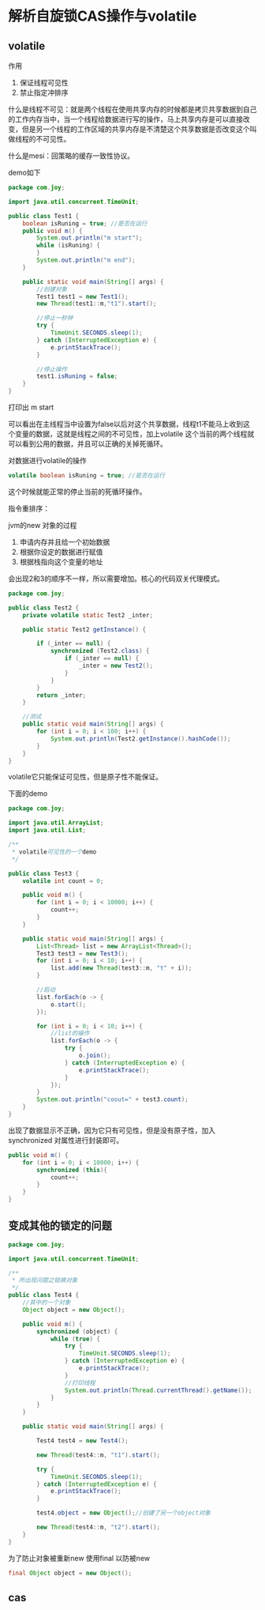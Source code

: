# 解析自旋锁CAS操作与volatile

## volatile

作用

1. 保证线程可见性
2. 禁止指定冲排序

什么是线程不可见：就是两个线程在使用共享内存的时候都是拷贝共享数据到自己的工作内存当中，当一个线程给数据进行写的操作，马上共享内存是可以直接改变，但是另一个线程的工作区域的共享内存是不清楚这个共享数据是否改变这个叫做线程的不可见性。

什么是mesi：回策略的缓存一致性协议。

demo如下

```java
package com.joy;

import java.util.concurrent.TimeUnit;

public class Test1 {
    boolean isRuning = true; //是否在运行
    public void m() {
        System.out.println("m start");
        while (isRuning) {
        }
        System.out.println("m end");
    }

    public static void main(String[] args) {
        //创建对象
        Test1 test1 = new Test1();
        new Thread(test1::m,"t1").start();

        //停止一秒钟
        try {
            TimeUnit.SECONDS.sleep(1);
        } catch (InterruptedException e) {
            e.printStackTrace();
        }

        //停止操作
        test1.isRuning = false;
    }
}
```

打印出 m start

可以看出在主线程当中设置为false以后对这个共享数据，线程t1不能马上收到这个变量的数据，这就是线程之间的不可见性，加上volatile 这个当前的两个线程就可以看到公用的数据，并且可以正确的关掉死循环。

对数据进行volatile的操作

```java
volatile boolean isRuning = true; //是否在运行
```

这个时候就能正常的停止当前的死循环操作。

指令重排序：

jvm的new 对象的过程

1. 申请内存并且给一个初始数据
2. 根据你设定的数据进行赋值
3. 根据栈指向这个变量的地址

会出现2和3的顺序不一样，所以需要增加。核心的代码双关代理模式。

```java
package com.joy;

public class Test2 {
    private volatile static Test2 _inter;

    public static Test2 getInstance() {

        if (_inter == null) {
            synchronized (Test2.class) {
                if (_inter == null) {
                    _inter = new Test2();
                }
            }
        }
        return _inter;
    }

    //测试
    public static void main(String[] args) {
        for (int i = 0; i < 100; i++) {
            System.out.println(Test2.getInstance().hashCode());
        }
    }
}
```

volatile它只能保证可见性，但是原子性不能保证。

下面的demo

```java
package com.joy;

import java.util.ArrayList;
import java.util.List;

/**
 * volatile可见性的一个demo
 */

public class Test3 {
    volatile int count = 0;

    public void m() {
        for (int i = 0; i < 10000; i++) {
            count++;
        }
    }

    public static void main(String[] args) {
        List<Thread> list = new ArrayList<Thread>();
        Test3 test3 = new Test3();
        for (int i = 0; i < 10; i++) {
            list.add(new Thread(test3::m, "t" + i));
        }

        //启动
        list.forEach(o -> {
            o.start();
        });

        for (int i = 0; i < 10; i++) {
            //list的操作
            list.forEach(o -> {
                try {
                    o.join();
                } catch (InterruptedException e) {
                    e.printStackTrace();
                }
            });
        }
        System.out.println("coout=" + test3.count);
    }
}
```

出现了数据显示不正确，因为它只有可见性，但是没有原子性，加入synchronized 对属性进行封装即可。

```java
public void m() {
    for (int i = 0; i < 10000; i++) {
        synchronized (this){
            count++;
        }
    }
}
```

## 变成其他的锁定的问题

```java
package com.joy;

import java.util.concurrent.TimeUnit;

/**
 * 所出现问题之锁换对象
 */
public class Test4 {
    //其中的一个对象
    Object object = new Object();

    public void m() {
        synchronized (object) {
            while (true) {
                try {
                    TimeUnit.SECONDS.sleep(1);
                } catch (InterruptedException e) {
                    e.printStackTrace();
                }
                //打印线程
                System.out.println(Thread.currentThread().getName());
            }
        }
    }

    public static void main(String[] args) {

        Test4 test4 = new Test4();

        new Thread(test4::m, "t1").start();

        try {
            TimeUnit.SECONDS.sleep(1);
        } catch (InterruptedException e) {
            e.printStackTrace();
        }

        test4.object = new Object();//创建了另一个object对象

        new Thread(test4::m, "t2").start();
    }
}
```

为了防止对象被重新new 使用final  以防被new

```java
final Object object = new Object();
```

## cas

